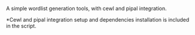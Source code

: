 A simple wordlist generation tools, with cewl and pipal integration.

*Cewl and pipal integration setup and dependencies installation is included in the script.
